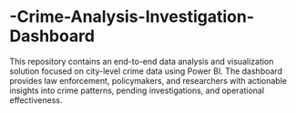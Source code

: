 # -Crime-Analysis-Investigation-Dashboard
This repository contains an end-to-end data analysis and visualization solution focused on city-level crime data using Power BI. The dashboard provides law enforcement, policymakers, and researchers with actionable insights into crime patterns, pending investigations, and operational effectiveness.
